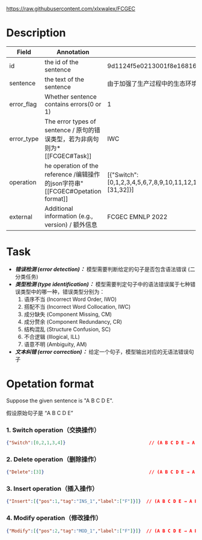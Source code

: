 https://raw.githubusercontent.com/xlxwalex/FCGEC

# Description
| Field      | Annotation                                                              | Example                                                                                                                                                                                        |
| ---------- | ----------------------------------------------------------------------- | ---------------------------------------------------------------------------------------------------------------------------------------------------------------------------------------------- |
| id         | the id of the sentence                                                  | 9d1124f5e0213001f8e16816e40bb1fa                                                                                                                                                               |
| sentence   | the text of the sentence                                                | 由于加强了生产过程中的生态环境监控，该基地每年的无公害蔬菜的生产量除供应本省主要市场外，还销往河南、河北等省。                                                                                                                                        |
| error_flag | Whether sentence contains errors(0 or 1)                                | 1                                                                                                                                                                                              |
| error_type | The error types of sentence / 原句的错误类型，若为非病句则为*[[FCGEC#Task]]            | IWC                                                                                                                                                                                            |
| operation  | he operation of the  reference /编辑操作的json字符串"[[FCGEC#Opetation format]] | [{\"Switch\":[0,1,2,3,4,5,6,7,8,9,10,11,12,13,14,15,16,17,18,19,20,21,22,30,31,23,24,25,26,27,28,29,32,33,34,35,36,37,38,39,40,41,42,43,44,45,46,47,48,49,50,51,52,53,54],\"Delete\":[31,32]}] |
| external   | Additional information (e.g., version) / 额外信息                           | FCGEC EMNLP 2022                                                                                                                                                                               |




# Task
- _**错误检测 (error detection)：**_ 模型需要判断给定的句子是否包含语法错误 (二分类任务)
- _**类型检测 (type identification)：**_ 模型需要判定句子中的语法错误属于七种错误类型中的哪一种，错误类型分别为：
    1. 语序不当 (Incorrect Word Order, IWO)
    2. 搭配不当 (Incorrect Word Collocation, IWC)
    3. 成分缺失 (Component Missing, CM)
    4. 成分赘余 (Component Redundancy, CR)
    5. 结构混乱 (Structure Confusion, SC)
    6. 不合逻辑 (Illogical, ILL)
    7. 语意不明 (Ambiguity, AM)
- _**文本纠错 (error correction)：**_ 给定一个句子，模型输出对应的无语法错误句子

# Opetation format
Suppose the given sentence is "A B C D E".

假设原始句子是 “A B C D E”

### 1. Switch operation（交换操作）

[](https://github.com/xlxwalex/FCGEC/blob/main/data/README.md#1-switch-operation%E4%BA%A4%E6%8D%A2%E6%93%8D%E4%BD%9C)

```json
{"Switch":[0,2,1,3,4]}                               // (A B C D E → A C B D E)
```

### 2. Delete operation（删除操作）

[](https://github.com/xlxwalex/FCGEC/blob/main/data/README.md#2-delete-operation%E5%88%A0%E9%99%A4%E6%93%8D%E4%BD%9C)

```json
{"Delete":[3]}                                       // (A B C D E → A B C E)
```

### 3. Insert operation（插入操作）

[](https://github.com/xlxwalex/FCGEC/blob/main/data/README.md#3-insert-operation%E6%8F%92%E5%85%A5%E6%93%8D%E4%BD%9C)

```json
{"Insert":[{"pos":1,"tag":"INS_1","label":["F"]}]}  // (A B C D E → A B F C D E)
```

### 4. Modify operation（修改操作）

[](https://github.com/xlxwalex/FCGEC/blob/main/data/README.md#4-modify-operation%E4%BF%AE%E6%94%B9%E6%93%8D%E4%BD%9C)

```json
{"Modify":[{"pos":2,"tag":"MOD_1","label":["F"]}]}  // (A B C D E → A B F D E)
```